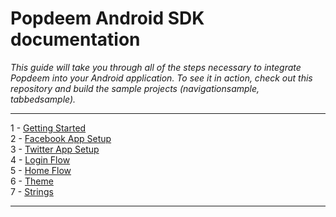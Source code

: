 # Popdeem Android SDK documentation

*This guide will take you through all of the steps necessary to integrate Popdeem into your Android application. To see it in action, check out this repository and build the sample projects (navigationsample, tabbedsample).*

---

1 - [Getting Started](getting_started.md "Getting Started")     
2 - [Facebook App Setup](facebook_app_setup.md "Facebook App Setup")       
3 - [Twitter App Setup](twitter_app_setup.md "Twitter App Setup")       
4 - [Login Flow](login_flow.md "Login Flow")       
5 - [Home Flow](home_flow.md "Home Flow")   
6 - [Theme](theme.md "Theme")   
7 - [Strings](strings.md "Strings")   

---
